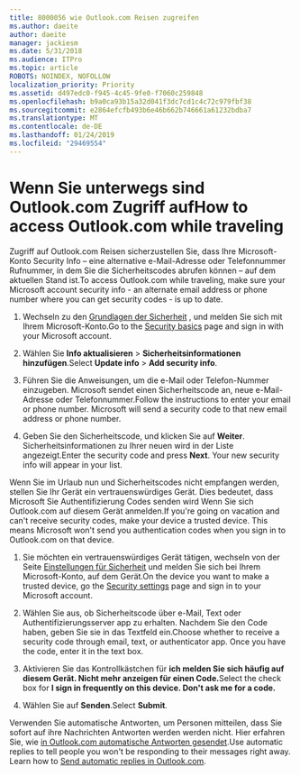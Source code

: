 ```yaml
---
title: 8000056 wie Outlook.com Reisen zugreifen
ms.author: daeite
author: daeite
manager: jackiesm
ms.date: 5/31/2018
ms.audience: ITPro
ms.topic: article
ROBOTS: NOINDEX, NOFOLLOW
localization_priority: Priority
ms.assetid: d497edc0-f945-4c45-9fe0-f7060c259848
ms.openlocfilehash: b9a0ca93b15a32d041f3dc7cd1c4c72c979fbf38
ms.sourcegitcommit: e2864efcfb493b6e46b662b746661a61232bdba7
ms.translationtype: MT
ms.contentlocale: de-DE
ms.lasthandoff: 01/24/2019
ms.locfileid: "29469554"
---
```

# <a name="how-to-access-outlookcom-while-traveling"></a><span data-ttu-id="9385d-102">Wenn Sie unterwegs sind Outlook.com Zugriff auf</span><span class="sxs-lookup"><span data-stu-id="9385d-102">How to access Outlook.com while traveling</span></span>

<span data-ttu-id="9385d-103">Zugriff auf Outlook.com Reisen sicherzustellen Sie, dass Ihre Microsoft-Konto Security Info – eine alternative e-Mail-Adresse oder Telefonnummer Rufnummer, in dem Sie die Sicherheitscodes abrufen können – auf dem aktuellen Stand ist.</span><span class="sxs-lookup"><span data-stu-id="9385d-103">To access Outlook.com while traveling, make sure your Microsoft account security info - an alternate email address or phone number where you can get security codes - is up to date.</span></span>
  
1. <span data-ttu-id="9385d-104">Wechseln zu den [Grundlagen der Sicherheit](https://go.microsoft.com/fwlink/p/?linkid=842325) , und melden Sie sich mit Ihrem Microsoft-Konto.</span><span class="sxs-lookup"><span data-stu-id="9385d-104">Go to the [Security basics](https://go.microsoft.com/fwlink/p/?linkid=842325) page and sign in with your Microsoft account.</span></span> 
    
2. <span data-ttu-id="9385d-105">Wählen Sie **Info aktualisieren** \> **Sicherheitsinformationen hinzufügen**.</span><span class="sxs-lookup"><span data-stu-id="9385d-105">Select **Update info** \> **Add security info**.</span></span> 
    
3. <span data-ttu-id="9385d-p101">Führen Sie die Anweisungen, um die e-Mail oder Telefon-Nummer einzugeben. Microsoft sendet einen Sicherheitscode an, neue e-Mail-Adresse oder Telefonnummer.</span><span class="sxs-lookup"><span data-stu-id="9385d-p101">Follow the instructions to enter your email or phone number. Microsoft will send a security code to that new email address or phone number.</span></span>
    
4. <span data-ttu-id="9385d-p102">Geben Sie den Sicherheitscode, und klicken Sie auf **Weiter**. Sicherheitsinformationen zu Ihrer neuen wird in der Liste angezeigt.</span><span class="sxs-lookup"><span data-stu-id="9385d-p102">Enter the security code and press **Next**. Your new security info will appear in your list.</span></span> 
    
<span data-ttu-id="9385d-p103">Wenn Sie im Urlaub nun und Sicherheitscodes nicht empfangen werden, stellen Sie Ihr Gerät ein vertrauenswürdiges Gerät. Dies bedeutet, dass Microsoft Sie Authentifizierung Codes senden wird Wenn Sie sich Outlook.com auf diesem Gerät anmelden.</span><span class="sxs-lookup"><span data-stu-id="9385d-p103">If you're going on vacation and can't receive security codes, make your device a trusted device. This means Microsoft won't send you authentication codes when you sign in to Outlook.com on that device.</span></span>
  
1. <span data-ttu-id="9385d-112">Sie möchten ein vertrauenswürdiges Gerät tätigen, wechseln von der Seite [Einstellungen für Sicherheit](https://go.microsoft.com/fwlink/p/?linkid=2002000&amp;clcid=0x409) und melden Sie sich bei Ihrem Microsoft-Konto, auf dem Gerät.</span><span class="sxs-lookup"><span data-stu-id="9385d-112">On the device you want to make a trusted device, go the [Security settings](https://go.microsoft.com/fwlink/p/?linkid=2002000&amp;clcid=0x409) page and sign in to your Microsoft account.</span></span> 
    
2. <span data-ttu-id="9385d-p104">Wählen Sie aus, ob Sicherheitscode über e-Mail, Text oder Authentifizierungsserver app zu erhalten. Nachdem Sie den Code haben, geben Sie sie in das Textfeld ein.</span><span class="sxs-lookup"><span data-stu-id="9385d-p104">Choose whether to receive a security code through email, text, or authenticator app. Once you have the code, enter it in the text box.</span></span>
    
3. <span data-ttu-id="9385d-115">Aktivieren Sie das Kontrollkästchen für **ich melden Sie sich häufig auf diesem Gerät. Nicht mehr anzeigen für einen Code.**</span><span class="sxs-lookup"><span data-stu-id="9385d-115">Select the check box for **I sign in frequently on this device. Don't ask me for a code.**</span></span>
    
4. <span data-ttu-id="9385d-116">Wählen Sie auf **Senden**.</span><span class="sxs-lookup"><span data-stu-id="9385d-116">Select **Submit**.</span></span> 
    
<span data-ttu-id="9385d-p105">Verwenden Sie automatische Antworten, um Personen mitteilen, dass Sie sofort auf ihre Nachrichten Antworten werden werden nicht. Hier erfahren Sie, wie [in Outlook.com automatische Antworten gesendet](https://go.microsoft.com/fwlink/p/?linkid=2002100&amp;clcid=0x409).</span><span class="sxs-lookup"><span data-stu-id="9385d-p105">Use automatic replies to tell people you won't be responding to their messages right away. Learn how to [Send automatic replies in Outlook.com](https://go.microsoft.com/fwlink/p/?linkid=2002100&amp;clcid=0x409).</span></span>
  

